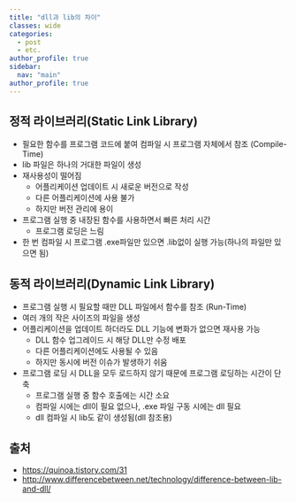 ```yaml
---
title: "dll과 lib의 차이"
classes: wide
categories: 
  - post
  - etc.
author_profile: true
sidebar:
  nav: "main"
author_profile: true
---
```


## 정적 라이브러리(Static Link Library)
* 필요한 함수를 프로그램 코드에 붙여 컴파일 시 프로그램 자체에서 참조 (Compile-Time)
* lib 파일은 하나의 거대한 파일이 생성
* 재사용성이 떨어짐
  * 어플리케이션 업데이트 시 새로운 버전으로 작성
  * 다른 어플리케이션에 사용 불가
  * 하지만 버전 관리에 용이
* 프로그램 실행 중 내장된 함수를 사용하면서 빠른 처리 시간
  * 프로그램 로딩은 느림
* 한 번 컴파일 시 프로그램 .exe파일만 있으면 .lib없이 실행 가능(하나의 파일만 있으면 됨)
  
## 동적 라이브러리(Dynamic Link Library)
* 프로그램 실행 시 필요할 때만 DLL 파일에서 함수를 참조 (Run-Time)
* 여러 개의 작은 사이즈의 파일을 생성
* 어플리케이션을 업데이트 하더라도 DLL 기능에 변화가 없으면 재사용 가능
  * DLL 함수 업그레이드 시 해당 DLL만 수정 배포
  * 다른 어플리케이션에도 사용될 수 있음
  * 하지만 동시에 버전 이슈가 발생하기 쉬움
* 프로그램 로딩 시 DLL을 모두 로드하지 않기 때문에 프로그램 로딩하는 시간이 단축
  * 프로그램 실행 중 함수 호출에는 시간 소요
  * 컴파일 시에는 dll이 필요 없으나, .exe 파일 구동 시에는 dll 필요
  * dll 컴파일 시 lib도 같이 생성됨(dll 참조용)

## 출처
* <https://quinoa.tistory.com/31>
* <http://www.differencebetween.net/technology/difference-between-lib-and-dll/>